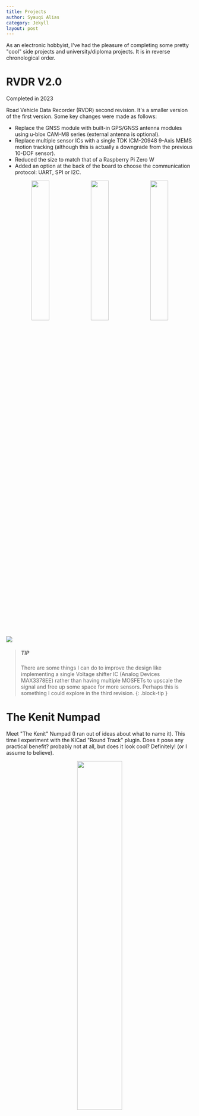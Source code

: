 ```yaml
---
title: Projects
author: Syauqi Alias
category: Jekyll
layout: post
---
```


As an electronic hobbyist, I've had the pleasure of completing some pretty "cool" side projects and university/diploma projects. It is in reverse chronological order.
# RVDR V2.0
Completed in 2023

Road Vehicle Data Recorder (RVDR) second revision. It's a smaller version of the first version. Some key changes were made as follows:

- Replace the GNSS module with built-in GPS/GNSS antenna modules using u-blox CAM-M8 series (external antenna is optional).
- Replace multiple sensor ICs with a single TDK ICM-20948 9-Axis MEMS motion tracking (although this is actually a downgrade from the previous 10-DOF sensor).
- Reduced the size to match that of a Raspberry Pi Zero W
- Added an option at the back of the board to choose the communication protocol: UART, SPI or I2C.

<p align="center">
  <img src="https://syauqi-alias.github.io/assets/1.png" width="31%" />
  <img src="https://syauqi-alias.github.io/assets/2.png" width="31%" />
  <img src="https://syauqi-alias.github.io/assets/3.png" width="31%" />
</p>
<p>
  <img src="https://syauqi-alias.github.io/assets/4.png"/>
</p>

> ##### TIP
>
>There are some things I can do to improve the design like implementing a 
>single Voltage shifter IC (Analog Devices MAX3378EE) rather than having 
>multiple MOSFETs to upscale the signal and free up some space for more 
>sensors. Perhaps this is something I could explore in the third revision.
{: .block-tip }

# The Kenit Numpad
Meet "The Kenit" Numpad (I ran out of ideas about what to name it). This time I experiment with the KiCad "Round Track" plugin. Does it pose any practical benefit? probably not at all, but does it look cool? Definitely! (or I assume to believe).

<p align="center">
  <img src="https://syauqi-alias.github.io/assets/kenit/1.PNG" width="49%" />
</p>
<p>
  <img src="https://syauqi-alias.github.io/assets/kenit/3.png"/>
</p>
<p>
  <img src="https://syauqi-alias.github.io/assets/kenit/4.png"/>
</p>

# 1-تواه/‎Tuah-One
1-تواه‎/Tuah-One! A Custom 75% Mechanical Keyboard Project (based on open source schematic)
Months of design and was put into production in April this year. and.... that's it. Chip shortage and the cost of producing such a small quantity is very... very... expensive.

I've tried to arrange the Diode Array in a manner that looks like a traditional Malay carving (ukiran tradisional Melayu). A repeated shape with slight differences but in a repeating arrangement. Yes, it doesn't look much but I tried.

<p align="center">
  <img src="https://syauqi-alias.github.io/assets/tuah/1.PNG"/>
</p>

<p align="center">
  <img src="https://syauqi-alias.github.io/assets/tuah/2.jpg" width="49%" />
  <img src="https://syauqi-alias.github.io/assets/tuah/3.jpg" width="49%" />
</p>

<p>
  <img src="https://syauqi-alias.github.io/assets/tuah/4.jpg"/>
</p>

"1-تواه‎/Tuah-one" means "lucky one", well not exactly. With a quick Google translate "tuah" is "good luck", written in Jawi (Malay writing alphabet system before the Latin alphabet came). And also paired with pixelated "art" of "Hang Tuah" (a Laksmana/Admiral in 15th century Melaka; considered by the Malays to be one of history's greatest silat masters [Wikipedia]). Hang Tuah is wearing a traditional Malay headgear called "Tengkolok" or "Tanjak", thus the triangle looks (I tried :P).

<p align="center">
  <img src="https://syauqi-alias.github.io/assets/tuah/5.PNG" width="54%" />
  <img src="https://syauqi-alias.github.io/assets/tuah/6.jpg" width="44%" />
</p>

> ##### TIP
>
>One last thing, I'm selling this... seriously. Any buyer or company wants to license out my 
>design I'm open to talk 😂
{: .block-tip }